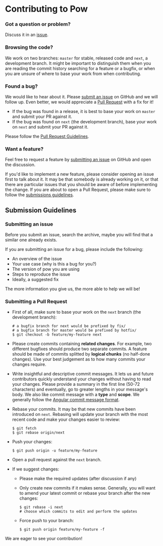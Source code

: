 # Contributing to Pow

### Got a question or problem?

Discuss it in an [issue](new-issue).

### Browsing the code?

We work on two branches: `master` for stable, released code and `next`, a development branch. It might be important to distinguish them when you are reading the commit history searching for a feature or a bugfix, or when you are unsure of where to base your work from when contributing.

### Found a bug?

We would like to hear about it. Please [submit an issue][new-issue] on GitHub and we will follow up. Even better, we would appreciate a [Pull Request][new-pr] with a fix for it!

- If the bug was found in a release, it is best to base your work on `master` and submit your PR against it.
- If the bug was found on `next` (the development branch), base your work on `next` and submit your PR against it.

Please follow the [Pull Request Guidelines][new-pr].

### Want a feature?

Feel free to request a feature by [submitting an issue][new-issue] on GitHub and open the discussion.

If you'd like to implement a new feature, please consider opening an issue first to talk about it. It may be that somebody is already working on it, or that there are particular issues that you should be aware of before implementing the change. If you are about to open a Pull Request, please make sure to follow the [submissions guidelines][new-pr].

## Submission Guidelines

### Submitting an issue

Before you submit an issue, search the archive, maybe you will find that a similar one already exists.

If you are submitting an issue for a bug, please include the following:

- An overview of the issue
- Your use case (why is this a bug for you?)
- The version of pow you are using
- Steps to reproduce the issue
- Ideally, a suggested fix

The more information you give us, the more able to help we will be!

### Submitting a Pull Request

- First of all, make sure to base your work on the `next` branch (the development branch):

  ```
  # a bugfix branch for next would be prefixed by fix/
  # a bugfix branch for master would be prefixed by hotfix/
  $ git checkout -b feature/my-feature next
  ```

- Please create commits containing **related changes**. For example, two different bugfixes should produce two separate commits. A feature should be made of commits splitted by **logical chunks** (no half-done changes). Use your best judgement as to how many commits your changes require.

- Write insightful and descriptive commit messages. It lets us and future contributors quickly understand your changes without having to read your changes. Please provide a summary in the first line (50-72 characters) and eventually, go to greater lengths in your message's body. We also like commit message with a **type** and **scope**. We generally follow the [Angular commit message format](https://github.com/angular/angular.js/blob/master/CONTRIBUTING.md#commit-message-format).

- Rebase your commits. It may be that new commits have been introduced on `next`. Rebasing will update your branch with the most recent code and make your changes easier to review:

  ```
  $ git fetch
  $ git rebase origin/next
  ```

- Push your changes:

  ```
  $ git push origin -u feature/my-feature
  ```

- Open a pull request against the `next` branch.

- If we suggest changes:
  - Please make the required updates (after discussion if any)
  - Only create new commits if it makes sense. Generally, you will want to amend your latest commit or rebase your branch after the new changes:

    ```
    $ git rebase -i next
    # choose which commits to edit and perform the updates
    ```


  - Force push to your branch:

    ```
    $ git push origin feature/my-feature -f
    ```

We are eager to see your contribution!

[new-issue]: #submitting-an-issue
[new-pr]: #submitting-a-pull-request
